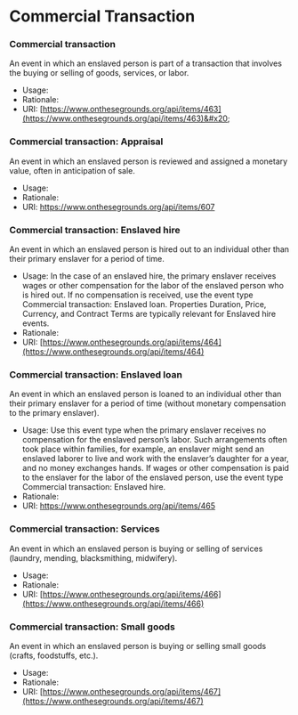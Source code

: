 # Commercial Transaction

### Commercial transaction

An event in which an enslaved person is part of a transaction that involves the buying or selling of goods, services, or labor.

* Usage:
* Rationale:
* URI: [https://www.onthesegrounds.org/api/items/463](https://www.onthesegrounds.org/api/items/463)&#x20;

### Commercial transaction: Appraisal

An event in which an enslaved person is reviewed and assigned a monetary value, often in anticipation of sale.

* Usage:
* Rationale:
* URI: [https://www.onthesegrounds.org/api/items/607 ](https://www.onthesegrounds.org/api/items/607)

### Commercial transaction: Enslaved hire

An event in which an enslaved person is hired out to an individual other than their primary enslaver for a period of time.

* Usage: In the case of an enslaved hire, the primary enslaver receives wages or other compensation for the labor of the enslaved person who is hired out. If no compensation is received, use the event type Commercial transaction: Enslaved loan. Properties Duration, Price, Currency, and Contract Terms are typically relevant for Enslaved hire events.
* Rationale:
* URI: [https://www.onthesegrounds.org/api/items/464](https://www.onthesegrounds.org/api/items/464)

### Commercial transaction: Enslaved loan

An event in which an enslaved person is loaned to an individual other than their primary enslaver for a period of time (without monetary compensation to the primary enslaver).

* Usage: Use this event type when the primary enslaver receives no compensation for the enslaved person’s labor. Such arrangements often took place within families, for example, an enslaver might send an enslaved laborer to live and work with the enslaver’s daughter for a year, and no money exchanges hands. If wages or other compensation is paid to the enslaver for the labor of the enslaved person, use the event type Commercial transaction: Enslaved hire.
* Rationale:
* URI: [https://www.onthesegrounds.org/api/items/465 ](https://www.onthesegrounds.org/api/items/465)

### Commercial transaction: Services

An event in which an enslaved person is buying or selling of services (laundry, mending, blacksmithing, midwifery).

* Usage:
* Rationale:
* URI: [https://www.onthesegrounds.org/api/items/466](https://www.onthesegrounds.org/api/items/466)

### Commercial transaction: Small goods

An event in which an enslaved person is buying or selling small goods (crafts, foodstuffs, etc.).

* Usage:
* Rationale:
* URI: [https://www.onthesegrounds.org/api/items/467](https://www.onthesegrounds.org/api/items/467)
